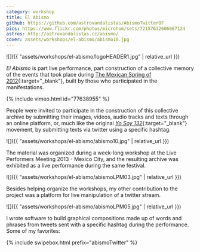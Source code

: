 ```yaml
---
category: workshop
title: El Abismo
github: https://github.com/astrovandalistas/AbismoTwitterOF
pics: https://www.flickr.com/photos/microhom/sets/72157632606087124
astros: http://astrovandalistas.cc/abismo/
cover: assets/workshops/el-abismo/abismo10.jpg
---
```

![]({{ "assets/workshops/el-abismo/logoHEADER1.jpg" | relative_url }})

*El Abismo* is part live performance, part construction of a collective memory of the events that took place during [The Mexican Spring of 2012](http://en.wikipedia.org/wiki/Yo_Soy_132){:target="_blank"}, built by those who participated in the manifestations.

{% include vimeo.html id="77638955" %}

People were invited to participate in the construction of this collective archive by submitting their images, videos, audio tracks and texts through an online platform, or, much like the original [*Yo Soy 132*](http://en.wikipedia.org/wiki/Yo_Soy_132){:target="_blank"} movement, by submitting texts via twitter using a specific hashtag.

![]({{ "assets/workshops/el-abismo/abismo10.jpg" | relative_url }})

The material was organized during a week-long workshop at the Live Performers Meeting 2013 - Mexico City, and the resulting archive was exhibited as a live performance during the same festival.

![]({{ "assets/workshops/el-abismo/abismoLPM03.jpg" | relative_url }})

Besides helping organize the workshops, my other contribution to the project was a platform for live manipulation of a twitter stream.

![]({{ "assets/workshops/el-abismo/abismoLPM05.jpg" | relative_url }})

I wrote software to build graphical compositions made up of words and phrases from tweets sent with a specific hashtag during the performance. Some of my favorites:

{% include swipebox.html prefix="abismoTwitter" %}
